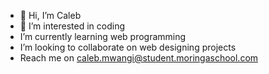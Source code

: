 - 👋 Hi, I’m Caleb
- 👀 I’m interested in coding
- I’m currently learning web programming
- I’m looking to collaborate on web designing projects
- Reach me on caleb.mwangi@student.moringaschool.com

<!---
CKmwaa/CKmwaa is a ✨ special ✨ repository because its `README.md` (this file) appears on your GitHub profile.
You can click the Preview link to take a look at your changes.
--->
